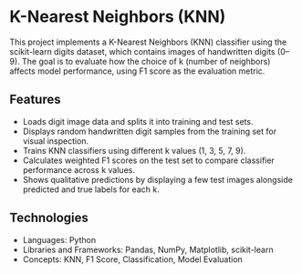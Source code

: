 # K-Nearest Neighbors (KNN)
This project implements a K-Nearest Neighbors (KNN) classifier using the scikit-learn digits dataset, which contains images of handwritten digits (0–9). The goal is to evaluate how the choice of k (number of neighbors) affects model performance, using F1 score as the evaluation metric.

## Features
- Loads digit image data and splits it into training and test sets.
- Displays random handwritten digit samples from the training set for visual inspection.
- Trains KNN classifiers using different k values (1, 3, 5, 7, 9).
- Calculates weighted F1 scores on the test set to compare classifier performance across k values.
- Shows qualitative predictions by displaying a few test images alongside predicted and true labels for each k.

## Technologies
- Languages: Python
- Libraries and Frameworks: Pandas, NumPy, Matplotlib, scikit-learn
- Concepts: KNN, F1 Score, Classification, Model Evaluation
